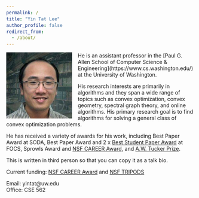 ```yaml
---
permalink: /
title: "Yin Tat Lee"
author_profile: false
redirect_from: 
  - /about/
---
```



<img style="float: left;padding-right:3%" src="images/profile.jpg" width="35%">
He is an assistant professor in the [Paul G. Allen School of Computer Science &amp; Engineering](https://www.cs.washington.edu/) at the University of Washington.

His research interests are primarily in algorithms and they span a wide range of topics such as convex optimization, convex geometry, spectral graph theory, and online algorithms. His primary research goal is to find algorithms for solving a general class of convex optimization problems.

He has received a variety of awards for his work, including Best Paper Award at SODA, Best Paper Award and 2 x [Best Student Paper Award](https://en.wikipedia.org/wiki/Machtey_Award) at FOCS, Sprowls Award and [NSF CAREER Award](https://www.nsf.gov/awardsearch/showAward?AWD_ID=1749609), and [A.W. Tucker Prize](http://www.mathopt.org/?nav=tucker).

This is written in third person so that you can copy it as a talk bio.

Current funding: [NSF CAREER Award](https://www.nsf.gov/awardsearch/showAward?AWD_ID=1749609) and [NSF TRIPODS](https://www.nsf.gov/awardsearch/showAward?AWD_ID=1740551)

Email: yintat@<span style="display: none;">ignoreme-</span>uw.edu<br>
Office: CSE 562
